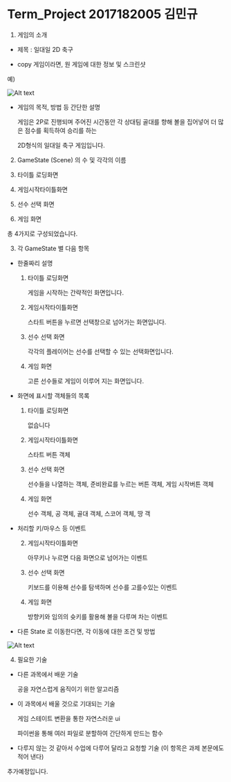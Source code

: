 # Term_Project 2017182005 김민규


1. 게임의 소개

- 제목 : 일대일 2D 축구

 

- copy 게임이라면, 원 게임에 대한 정보 및 스크린샷

 

예)

![Alt text](/res/example.jpg)



 

- 게임의 목적, 방법 등 간단한 설명

   

   게임은 2P로 진행되며 주어진 시간동안 각 상대팀 골대를 향해 볼을 집어넣어 더 많은 점수를 획득하여 승리를 하는 

   2D형식의 일대일 축구 게임입니다.

 

 

2. GameState (Scene) 의 수 및 각각의 이름

 

  1. 타이틀 로딩화면

 

  2. 게임시작타이틀화면

 

  3. 선수 선택 화면

 

  4. 게임 화면

 

  총 4가지로 구성되었습니다.

 

3. 각 GameState 별 다음 항목

 

- 한줄짜리 설명

  1. 타이틀 로딩화면

       게임을 시작하는 간략적인 화면입니다.

     

  2. 게임시작타이틀화면

       스타트 버튼을 누르면 선택창으로 넘어가는 화면입니다.

 

  3. 선수 선택 화면

       각각의 플레이어는 선수를 선택할 수 있는 선택화면입니다.

 

  4. 게임 화면

       고른 선수들로 게임이 이루어 지는 화면입니다.

 

- 화면에 표시할 객체들의 목록

  1. 타이틀 로딩화면  
  
       없습니다       
         
  2. 게임시작타이틀화면
        
       스타트 버튼 객체 
       
       
  3. 선수 선택 화면

       선수들을 나열하는 객체, 준비완료를 누르는 버튼 객체, 게임 시작버튼 객체


  4. 게임 화면

       선수 객체, 공 객체, 골대 객체, 스코어 객체, 땅 객  

 

- 처리할 키/마우스 등 이벤트

     

  2. 게임시작타이틀화면

      아무키나 누르면 다음 화면으로 넘어가는 이벤트

 

  3. 선수 선택 화면

      키보드를 이용해 선수를 탐색하며 선수를 고를수있는 이벤트

 

  4. 게임 화면

       방향키와 임의의 슛키를 활용해 볼을 다루며 차는 이벤트

 

- 다른 State 로 이동한다면, 각 이동에 대한 조건 및 방법

![Alt text](/res/state.jpg)



4. 필요한 기술

- 다른 과목에서 배운 기술

     공을 자연스럽게 움직이기 위한 알고리즘

     

- 이 과목에서 배울 것으로 기대되는 기술

     게임 스테이트 변환을 통한 자연스러운 ui

     파이썬을 통해 여러 파일로 분할하여 간단하게 만드는 함수

     

 

- 다루지 않는 것 같아서 수업에 다루어 달라고 요청할 기술 (이 항목은 과제 본문에도 적어 낸다)

    

 

 

 

추가예정입니다.

     
